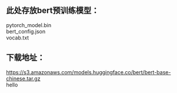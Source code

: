 ## 此处存放bert预训练模型：  
pytorch_model.bin  
bert_config.json  
vocab.txt  

## 下载地址：  
https://s3.amazonaws.com/models.huggingface.co/bert/bert-base-chinese.tar.gz  
hello
